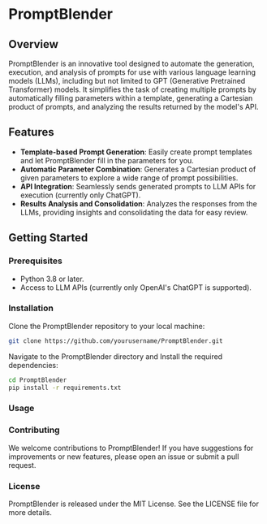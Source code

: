 # PromptBlender

## Overview

PromptBlender is an innovative tool designed to automate the generation, execution, and analysis of prompts for use with various language learning models (LLMs), including but not limited to GPT (Generative Pretrained Transformer) models. It simplifies the task of creating multiple prompts by automatically filling parameters within a template, generating a Cartesian product of prompts, and analyzing the results returned by the model's API.

## Features

- **Template-based Prompt Generation**: Easily create prompt templates and let PromptBlender fill in the parameters for you.
- **Automatic Parameter Combination**: Generates a Cartesian product of given parameters to explore a wide range of prompt possibilities.
- **API Integration**: Seamlessly sends generated prompts to LLM APIs for execution (currently only ChatGPT).
- **Results Analysis and Consolidation**: Analyzes the responses from the LLMs, providing insights and consolidating the data for easy review.

## Getting Started

### Prerequisites

- Python 3.8 or later.
- Access to LLM APIs (currently only OpenAI's ChatGPT is supported).

### Installation

Clone the PromptBlender repository to your local machine:

```bash
git clone https://github.com/yourusername/PromptBlender.git
```

Navigate to the PromptBlender directory and Install the required dependencies:

```bash
cd PromptBlender
pip install -r requirements.txt
```

### Usage




### Contributing
We welcome contributions to PromptBlender! If you have suggestions for improvements or new features, please open an issue or submit a pull request.

### License
PromptBlender is released under the MIT License. See the LICENSE file for more details.


